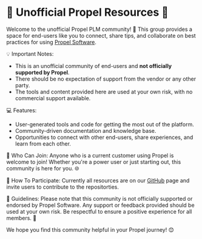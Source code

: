 🚀 Unofficial Propel Resources 🚀
================================

Welcome to the unofficial Propel PLM community! 🤝 This group provides a space for end-users like you to connect, share tips, and collaborate on best practices for using [Propel Software](https://propelsoftware.com).

💡 Important Notes:

* This is an unofficial community of end-users and **not officially supported by Propel**.
* There should be no expectation of support from the vendor or any other party.
* The tools and content provided here are used at your own risk, with no commercial support available.

💻 Features:

* User-generated tools and code for getting the most out of the platform.
* Community-driven documentation and knowledge base.
* Opportunities to connect with other end-users, share experiences, and learn from each other.

👥 Who Can Join:
Anyone who is a current customer using Propel is welcome to join! Whether you're a power user or just starting out, this community is here for you. 🌐

🎉 How To Participate:
Currently all resources are on our [GitHub](https://github.com/unofficialpropel) page and invite users to contribute to the repositorties.

🤝 Guidelines:
Please note that this community is not officially supported or endorsed by Propel Software. Any support or feedback provided should be used at your own risk. Be respectful to ensure a positive experience for all members. 🤝

We hope you find this community helpful in your Propel journey! 😊